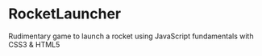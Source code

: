 # RocketLauncher
 Rudimentary game to launch a rocket using JavaScript fundamentals with CSS3 & HTML5
